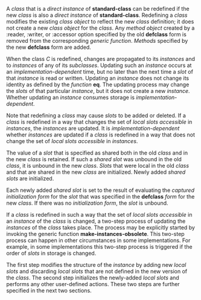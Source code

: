  



A *class* that is a *direct instance* of **standard-class** can be redefined if the new *class* is also a *direct instance* of **standard-class**. Redefining a *class* modifies the existing *class object* to reflect the new *class* definition; it does not create a new *class object* for the *class*. Any *method object* created by a :reader, :writer, or :accessor option specified by the old **defclass** form is removed from the corresponding *generic function*. *Methods* specified by the new **defclass** form are added.  







When the class *C* is redefined, changes are propagated to its *instances* and to *instances* of any of its *subclasses*. Updating such an *instance* occurs at an *implementation-dependent* time, but no later than the next time a *slot* of that *instance* is read or written. Updating an *instance* does not change its identity as defined by the *function* **eq**. The updating process may change the *slots* of that particular *instance*, but it does not create a new *instance*. Whether updating an *instance* consumes storage is *implementation-dependent*. 



Note that redefining a *class* may cause *slots* to be added or deleted. If a *class* is redefined in a way that changes the set of *local slots accessible* in *instances*, the *instances* are updated. It is *implementation-dependent* whether *instances* are updated if a *class* is redefined in a way that does not change the set of *local slots accessible* in *instances*. 



The value of a *slot* that is specified as shared both in the old *class* and in the new *class* is retained. If such a *shared slot* was unbound in the old *class*, it is unbound in the new *class*. *Slots* that were local in the old *class* and that are shared in the new *class* are initialized. Newly added *shared slots* are initialized. 



Each newly added *shared slot* is set to the result of evaluating the *captured initialization form* for the *slot* that was specified in the **defclass** *form* for the new *class*. If there was no *initialization form*, the *slot* is unbound. 



If a *class* is redefined in such a way that the set of *local slots accessible* in an *instance* of the *class* is changed, a two-step process of updating the *instances* of the *class* takes place. The process may be explicitly started by invoking the generic function **make-instances-obsolete**. This two-step process can happen in other circumstances in some implementations. For example, in some implementations this two-step process is triggered if the order of *slots* in storage is changed. 



The first step modifies the structure of the *instance* by adding new *local slots* and discarding *local slots* that are not defined in the new version of the *class*. The second step initializes the newly-added *local slots* and performs any other user-defined actions. These two steps are further specified in the next two sections. 



